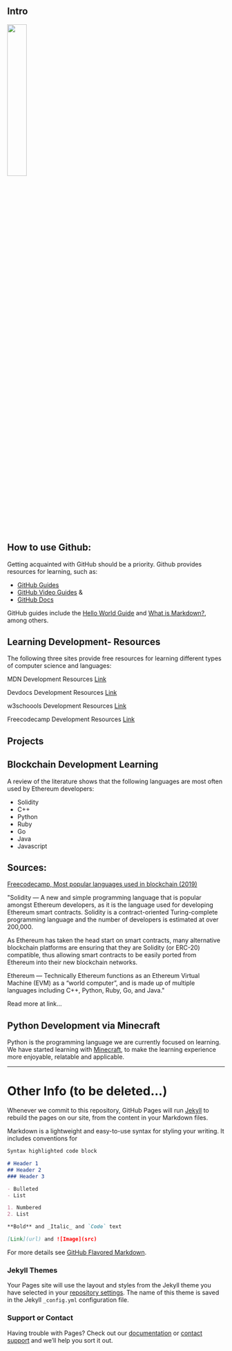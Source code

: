   
## Intro

<html>
<img src="https://miro.medium.com/max/1240/1*dQb7Yc4jjfePaO2xnLDQyQ.jpeg" width=30% height=30% >
</html>

## How to use Github:

Getting acquainted with GitHub should be a priority. Github provides resources for learning, such as:

- [GitHub Guides](https://guides.github.com/)
- [GitHub Video Guides](youtube.com/githubguides) &
- [GitHub Docs](https://docs.github.com/en)

GitHub guides include the [Hello World Guide](https://guides.github.com/activities/hello-world/) and [What is Markdown?](https://guides.github.com/features/mastering-markdown/), among others.

## Learning Development- Resources

The following three sites provide free resources for learning different types of computer science and languages:

MDN Development Resources [Link](https://developer.mozilla.org/en-US/)

Devdocs Development Resources [Link](https://devdocs.io/)

w3schoools Development Resources [Link](https://https://www.w3schools.com/)

Freecodecamp Development Resources [Link](https://www.freecodecamp.org/)

## Projects 

## Blockchain Development Learning

A review of the literature shows that the following languages are most often used by Ethereum developers:
- Solidity
- C++
- Python
- Ruby
- Go
- Java
- Javascript

## Sources: 

[Freecodecamp, Most popular languages used in blockchain (2019)](https://www.freecodecamp.org/news/the-most-popular-programming-languages-used-in-blockchain-development-5133a0a207dc/)

"Solidity — A new and simple programming language that is popular amongst Ethereum developers, as it is the language used for developing Ethereum smart contracts. Solidity is a contract-oriented Turing-complete programming language and the number of developers is estimated at over 200,000.

As Ethereum has taken the head start on smart contracts, many alternative blockchain platforms are ensuring that they are Solidity (or ERC-20) compatible, thus allowing smart contracts to be easily ported from Ethereum into their new blockchain networks.

Ethereum — Technically Ethereum functions as an Ethereum Virtual Machine (EVM) as a “world computer”, and is made up of multiple languages including C++, Python, Ruby, Go, and Java."

Read more at link...

## Python Development via Minecraft

Python is the programming language we are currently focused on learning. We have started learning with [Minecraft](https://emnafta.github.io/minecraft-python/), to make the learning experience more enjoyable, relatable and applicable.

---

Other Info (to be deleted...)
==

Whenever we commit to this repository, GitHub Pages will run [Jekyll](https://jekyllrb.com/) to rebuild the pages on our site, from the content in your Markdown files.

Markdown is a lightweight and easy-to-use syntax for styling your writing. It includes conventions for

```markdown
Syntax highlighted code block

# Header 1
## Header 2
### Header 3

- Bulleted
- List

1. Numbered
2. List

**Bold** and _Italic_ and `Code` text

[Link](url) and ![Image](src)
```

For more details see [GitHub Flavored Markdown](https://guides.github.com/features/mastering-markdown/).

### Jekyll Themes

Your Pages site will use the layout and styles from the Jekyll theme you have selected in your [repository settings](https://github.com/emnafta/dev/settings). The name of this theme is saved in the Jekyll `_config.yml` configuration file.

### Support or Contact

Having trouble with Pages? Check out our [documentation](https://docs.github.com/categories/github-pages-basics/) or [contact support](https://github.com/contact) and we’ll help you sort it out.
